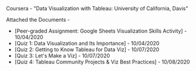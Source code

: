 Coursera - "Data Visualization with Tableau: University of California, Davis"

Attached the Documents -
  - [Peer-graded Assignment: Google Sheets Visualization Skills Activity] - 10/04/2020
  - [Quiz 1: Data Visualization and Its Importance] - 10/04/2020
  - [Quiz 2: Getting to Know Tableau for Data Viz] - 10/07/2020 
  - [Quiz 3: Let's Make a Viz] - 10/07/2020
  - [Quiz 4: Tableau Community Projects & Viz Best Practices] - 10/08/2020
